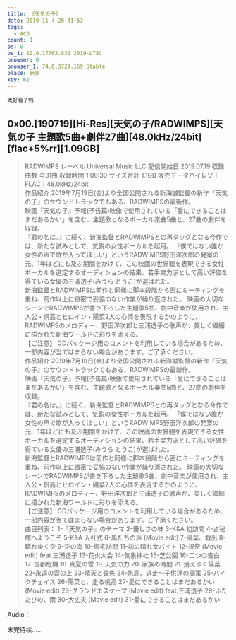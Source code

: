 ```yaml
---
title: 《天気の子》
date: 2019-11-4 20:41:53
tags:
  - ACG
count: 1
os: 0
os_1: 10.0.17763.832 2019-LTSC
browser: 0
browser_1: 74.0.3729.169 Stable
place: 新家
key: 61
---
```

    太好看了鸭
<!-- more -->
## 0x00.[190719][Hi-Res][天気の子/RADWIMPS][天気の子 主題歌5曲+劇伴27曲][48.0kHz/24bit][flac+5%rr][1.09GB]
> RADWIMPS
レーベル Universal Music LLC
配信開始日 2019.07.19
収録曲数 全31曲
収録時間 1:06:30
サイズ合計 1.1GB
販売データハイレゾ｜FLAC｜48.0kHz/24bit<br>
作品紹介
2019年7月19日(金)より全国公開される新海誠監督の新作『天気の子』のサウンドトラックでもある、RADWIMPSの最新作。<br>
映画『天気の子』予報(予告篇)映像で使用されている「愛にできることはまだあるかい」を含む、主題歌となるボーカル楽曲5曲と、27曲の劇伴を収録。<br>
『君の名は。』に続く、新海監督とRADWIMPSとの再タッグとなる今作では、新たな試みとして、気鋭の女性ボーカルを起用。
「僕ではない誰か女性の声で歌が入ってほしい」というRADWIMPS野田洋次郎の発案の元、1年ほどにも及ぶ期間をかけて、この映画の世界観を表現できる女性ボーカルを選定するオーディションの結果、若手実力派として高い評価を得ている女優の三浦透子(みうら とうこ)が選ばれた。<br>
新海監督とRADWIMPSは前作と同様に脚本段階から密にミーティングを重ね、前作以上に緻密で妥協のない作業が繰り返された。
映画の大切なシーンでRADWIMPSが書き下ろした主題歌5曲、劇中音楽が使用され、主人公・帆高とヒロイン・陽菜2人の心情を表現するかのように、RADWIMPSのメロディー、野田洋次郎と三浦透子の歌声が、美しく繊細に描かれた新海ワールドに彩りを添える。<br>
【ご注意】
CDパッケージ用のコメントを利用している場合があるため、一部内容が当てはまらない場合があります。ご了承ください。<br>
作品紹介
2019年7月19日(金)より全国公開される新海誠監督の新作『天気の子』のサウンドトラックでもある、RADWIMPSの最新作。<br>
映画『天気の子』予報(予告篇)映像で使用されている「愛にできることはまだあるかい」を含む、主題歌となるボーカル楽曲5曲と、27曲の劇伴を収録。<br>
『君の名は。』に続く、新海監督とRADWIMPSとの再タッグとなる今作では、新たな試みとして、気鋭の女性ボーカルを起用。
「僕ではない誰か女性の声で歌が入ってほしい」というRADWIMPS野田洋次郎の発案の元、1年ほどにも及ぶ期間をかけて、この映画の世界観を表現できる女性ボーカルを選定するオーディションの結果、若手実力派として高い評価を得ている女優の三浦透子(みうら とうこ)が選ばれた。<br>
新海監督とRADWIMPSは前作と同様に脚本段階から密にミーティングを重ね、前作以上に緻密で妥協のない作業が繰り返された。
映画の大切なシーンでRADWIMPSが書き下ろした主題歌5曲、劇中音楽が使用され、主人公・帆高とヒロイン・陽菜2人の心情を表現するかのように、RADWIMPSのメロディー、野田洋次郎と三浦透子の歌声が、美しく繊細に描かれた新海ワールドに彩りを添える。<br>
【ご注意】
CDパッケージ用のコメントを利用している場合があるため、一部内容が当てはまらない場合があります。ご了承ください。<br>
曲目列表：
1-『天気の子』のテーマ
2-優しさの味
3-K&A 初訪問
4-占秘館へようこそ
5-K&A 入社式
6-風たちの声 (Movie edit)
7-陽菜、救出
8-晴れゆく空
9-空の海
10-御宅訪問
11-初の晴れ女バイト
12-祝祭 (Movie edit) feat.三浦透子
13-花火大会
14-気象神社
15-芝公園
16-二つの告白
17-首都危機
18-真夏の雪
19-天気の力
20-家族の時間
21-消えゆく陽菜
22-永遠の雲の上
23-晴天と喪失
24-帆高、逃走～子供達の画策
25-バイクチェイス
26-陽菜と、走る帆高
27-愛にできることはまだあるかい (Movie edit)
28-グランドエスケープ (Movie edit) feat.三浦透子
29-ふたたびの、雨
30-大丈夫 (Movie edit)
31-愛にできることはまだあるかい

Audio：
<link rel="stylesheet" href="https://cdn.jsdelivr.net/npm/aplayer/dist/APlayer.min.css">
<div id="aplayer"></div>
<script src="https://cdn.jsdelivr.net/npm/aplayer/dist/APlayer.min.js"></script>
<script>
const ap = new APlayer({
    container: document.getElementById('aplayer'),
    preload: 'metadata',
    audio: [{
        name: '01. 『天気の子』のテーマ',
        artist: 'RADWIMPS',
        url: 'https://home.yuangezhizao.cn:3333/cos/a0/天気の子/01. 『天気の子』のテーマ.flac',
        cover: 'https://i1.yuangezhizao.cn/anime/Weathering-With-You/cover.jpg!webp'
    },{
        name: '02. 優しさの味.flac',
        artist: 'RADWIMPS',
        url: 'https://home.yuangezhizao.cn:3333/cos/a0/天気の子/02. 優しさの味.flac',
        cover: 'https://i1.yuangezhizao.cn/anime/Weathering-With-You/cover.jpg!webp'
    },{
        name: '03. K&A 初訪問.flac',
        artist: 'RADWIMPS',
        url: 'https://home.yuangezhizao.cn:3333/cos/a0/天気の子/03. K&A 初訪問.flac',
        cover: 'https://i1.yuangezhizao.cn/anime/Weathering-With-You/cover.jpg!webp'
    },{
        name: '04. 占秘館へようこそ.flac',
        artist: 'RADWIMPS',
        url: 'https://home.yuangezhizao.cn:3333/cos/a0/天気の子/04. 占秘館へようこそ.flac',
        cover: 'https://i1.yuangezhizao.cn/anime/Weathering-With-You/cover.jpg!webp'
    },{
        name: '05. K&A 入社式.flac',
        artist: 'RADWIMPS',
        url: 'https://home.yuangezhizao.cn:3333/cos/a0/天気の子/05. K&A 入社式.flac',
        cover: 'https://i1.yuangezhizao.cn/anime/Weathering-With-You/cover.jpg!webp'
    },{
        name: '06. 風たちの声 (Movie edit).flac',
        artist: 'RADWIMPS',
        url: 'https://home.yuangezhizao.cn:3333/cos/a0/天気の子/06. 風たちの声 (Movie edit).flac',
        cover: 'https://i1.yuangezhizao.cn/anime/Weathering-With-You/cover.jpg!webp'
    },{
        name: '07. 陽菜、救出.flac',
        artist: 'RADWIMPS',
        url: 'https://home.yuangezhizao.cn:3333/cos/a0/天気の子/07. 陽菜、救出.flac',
        cover: 'https://i1.yuangezhizao.cn/anime/Weathering-With-You/cover.jpg!webp'
    },{
        name: '08. 晴れゆく空.flac',
        artist: 'RADWIMPS',
        url: 'https://home.yuangezhizao.cn:3333/cos/a0/天気の子/08. 晴れゆく空.flac',
        cover: 'https://i1.yuangezhizao.cn/anime/Weathering-With-You/cover.jpg!webp'
    },{
        name: '09. 空の海.flac',
        artist: 'RADWIMPS',
        url: 'https://home.yuangezhizao.cn:3333/cos/a0/天気の子/09. 空の海.flac',
        cover: 'https://i1.yuangezhizao.cn/anime/Weathering-With-You/cover.jpg!webp'
    },{
        name: '10. 御宅訪問.flac',
        artist: 'RADWIMPS',
        url: 'https://home.yuangezhizao.cn:3333/cos/a0/天気の子/10. 御宅訪問.flac',
        cover: 'https://i1.yuangezhizao.cn/anime/Weathering-With-You/cover.jpg!webp'
    },{
        name: '11. 初の晴れ女バイト.flac',
        artist: 'RADWIMPS',
        url: 'https://home.yuangezhizao.cn:3333/cos/a0/天気の子/11. 初の晴れ女バイト.flac',
        cover: 'https://i1.yuangezhizao.cn/anime/Weathering-With-You/cover.jpg!webp'
    },{
        name: '12. 祝祭 (Movie edit) feat.三浦透子.flac',
        artist: 'RADWIMPS',
        url: 'https://home.yuangezhizao.cn:3333/cos/a0/天気の子/12. 祝祭 (Movie edit) feat.三浦透子.flac',
        cover: 'https://i1.yuangezhizao.cn/anime/Weathering-With-You/cover.jpg!webp'
    },{
        name: '13. 花火大会.flac',
        artist: 'RADWIMPS',
        url: 'https://home.yuangezhizao.cn:3333/cos/a0/天気の子/13. 花火大会.flac',
        cover: 'https://i1.yuangezhizao.cn/anime/Weathering-With-You/cover.jpg!webp'
    },{
        name: '14. 気象神社.flac',
        artist: 'RADWIMPS',
        url: 'https://home.yuangezhizao.cn:3333/cos/a0/天気の子/14. 気象神社.flac',
        cover: 'https://i1.yuangezhizao.cn/anime/Weathering-With-You/cover.jpg!webp'
    },{
        name: '15. 芝公園.flac',
        artist: 'RADWIMPS',
        url: 'https://home.yuangezhizao.cn:3333/cos/a0/天気の子/15. 芝公園.flac',
        cover: 'https://i1.yuangezhizao.cn/anime/Weathering-With-You/cover.jpg!webp'
    },{
        name: '16. 二つの告白.flac',
        artist: 'RADWIMPS',
        url: 'https://home.yuangezhizao.cn:3333/cos/a0/天気の子/16. 二つの告白.flac',
        cover: 'https://i1.yuangezhizao.cn/anime/Weathering-With-You/cover.jpg!webp'
    },{
        name: '17. 首都危機.flac',
        artist: 'RADWIMPS',
        url: 'https://home.yuangezhizao.cn:3333/cos/a0/天気の子/17. 首都危機.flac',
        cover: 'https://i1.yuangezhizao.cn/anime/Weathering-With-You/cover.jpg!webp'
    },{
        name: '18. 真夏の雪.flac',
        artist: 'RADWIMPS',
        url: 'https://home.yuangezhizao.cn:3333/cos/a0/天気の子/18. 真夏の雪.flac',
        cover: 'https://i1.yuangezhizao.cn/anime/Weathering-With-You/cover.jpg!webp'
    },{
        name: '19. 天気の力.flac',
        artist: 'RADWIMPS',
        url: 'https://home.yuangezhizao.cn:3333/cos/a0/天気の子/19. 天気の力.flac',
        cover: 'https://i1.yuangezhizao.cn/anime/Weathering-With-You/cover.jpg!webp'
    },{
        name: '20. 家族の時間.flac',
        artist: 'RADWIMPS',
        url: 'https://home.yuangezhizao.cn:3333/cos/a0/天気の子/20. 家族の時間.flac',
        cover: 'https://i1.yuangezhizao.cn/anime/Weathering-With-You/cover.jpg!webp'
    },{
        name: '21. 消えゆく陽菜.flac',
        artist: 'RADWIMPS',
        url: 'https://home.yuangezhizao.cn:3333/cos/a0/天気の子/21. 消えゆく陽菜.flac',
        cover: 'https://i1.yuangezhizao.cn/anime/Weathering-With-You/cover.jpg!webp'
    },{
        name: '22. 永遠の雲の上.flac',
        artist: 'RADWIMPS',
        url: 'https://home.yuangezhizao.cn:3333/cos/a0/天気の子/22. 永遠の雲の上.flac',
        cover: 'https://i1.yuangezhizao.cn/anime/Weathering-With-You/cover.jpg!webp'
    },{
        name: '23. 晴天と喪失.flac',
        artist: 'RADWIMPS',
        url: 'https://home.yuangezhizao.cn:3333/cos/a0/天気の子/23. 晴天と喪失.flac',
        cover: 'https://i1.yuangezhizao.cn/anime/Weathering-With-You/cover.jpg!webp'
    },{
        name: '24. 帆高、逃走～子供達の画策.flac',
        artist: 'RADWIMPS',
        url: 'https://home.yuangezhizao.cn:3333/cos/a0/天気の子/24. 帆高、逃走～子供達の画策.flac',
        cover: 'https://i1.yuangezhizao.cn/anime/Weathering-With-You/cover.jpg!webp'
    },{
        name: '25. バイクチェイス.flac',
        artist: 'RADWIMPS',
        url: 'https://home.yuangezhizao.cn:3333/cos/a0/天気の子/25. バイクチェイス.flac',
        cover: 'https://i1.yuangezhizao.cn/anime/Weathering-With-You/cover.jpg!webp'
    },{
        name: '26. 陽菜と、走る帆高.flac',
        artist: 'RADWIMPS',
        url: 'https://home.yuangezhizao.cn:3333/cos/a0/天気の子/26. 陽菜と、走る帆高.flac',
        cover: 'https://i1.yuangezhizao.cn/anime/Weathering-With-You/cover.jpg!webp'
    },{
        name: '27. 愛にできることはまだあるかい (Movie edit).flac',
        artist: 'RADWIMPS',
        url: 'https://home.yuangezhizao.cn:3333/cos/a0/天気の子/27. 愛にできることはまだあるかい (Movie edit).flac',
        cover: 'https://i1.yuangezhizao.cn/anime/Weathering-With-You/cover.jpg!webp'
    },{
        name: '28. グランドエスケープ (Movie edit) feat.三浦透子.flac',
        artist: 'RADWIMPS',
        url: 'https://home.yuangezhizao.cn:3333/cos/a0/天気の子/28. グランドエスケープ (Movie edit) feat.三浦透子.flac',
        cover: 'https://i1.yuangezhizao.cn/anime/Weathering-With-You/cover.jpg!webp'
    },{
        name: '29. ふたたびの、雨.flac',
        artist: 'RADWIMPS',
        url: 'https://home.yuangezhizao.cn:3333/cos/a0/天気の子/29. ふたたびの、雨.flac',
        cover: 'https://i1.yuangezhizao.cn/anime/Weathering-With-You/cover.jpg!webp'
    },{
        name: '30. 大丈夫 (Movie edit).flac',
        artist: 'RADWIMPS',
        url: 'https://home.yuangezhizao.cn:3333/cos/a0/天気の子/30. 大丈夫 (Movie edit).flac',
        cover: 'https://i1.yuangezhizao.cn/anime/Weathering-With-You/cover.jpg!webp'
    },{
        name: '31. 愛にできることはまだあるかい.flac',
        artist: 'RADWIMPS',
        url: 'https://home.yuangezhizao.cn:3333/cos/a0/天気の子/31. 愛にできることはまだあるかい.flac',
        cover: 'https://i1.yuangezhizao.cn/anime/Weathering-With-You/cover.jpg!webp'
    }]
});
</script>

未完待续……